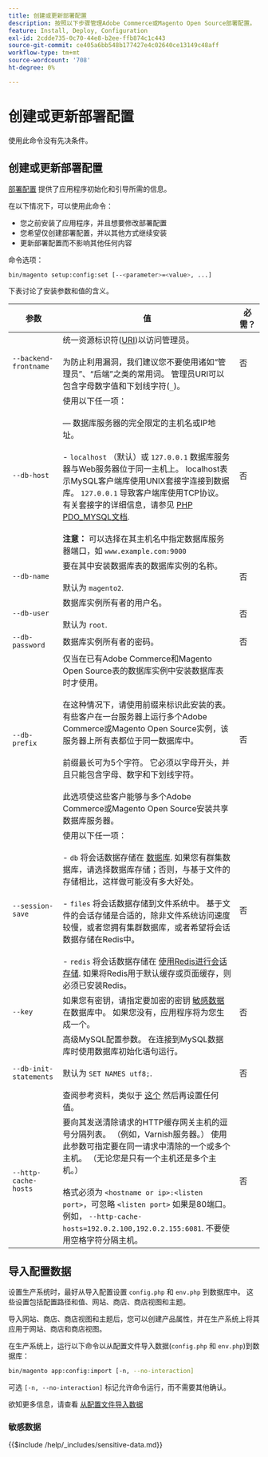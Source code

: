 ```yaml
---
title: 创建或更新部署配置
description: 按照以下步骤管理Adobe Commerce或Magento Open Source部署配置。
feature: Install, Deploy, Configuration
exl-id: 2cdde735-0c70-44e8-b2ee-ffb874c1c443
source-git-commit: ce405a6bb548b177427e4c02640ce13149c48aff
workflow-type: tm+mt
source-wordcount: '708'
ht-degree: 0%

---
```


# 创建或更新部署配置

使用此命令没有先决条件。

## 创建或更新部署配置

[部署配置](../../configuration/reference/deployment-files.md) 提供了应用程序初始化和引导所需的信息。

在以下情况下，可以使用此命令：

* 您之前安装了应用程序，并且想要修改部署配置
* 您希望仅创建部署配置，并以其他方式继续安装
* 更新部署配置而不影响其他任何内容

命令选项：

```bash
bin/magento setup:config:set [--<parameter>=<value>, ...]
```

下表讨论了安装参数和值的含义。

| 参数 | 值 | 必需？ |
|--- |--- |--- |
| `--backend-frontname` | 统一资源标识符([URI](https://www.w3.org/Protocols/rfc2616/rfc2616-sec3.html#sec3.2))以访问管理员。<br><br>为防止利用漏洞，我们建议您不要使用诸如“管理员”、“后端”之类的常用词。 管理员URI可以包含字母数字值和下划线字符(`_`)。 | 否 |
| `--db-host` | 使用以下任一项：<br><br> — 数据库服务器的完全限定的主机名或IP地址。<br><br>- `localhost` （默认）或 `127.0.0.1` 数据库服务器与Web服务器位于同一主机上。 localhost表示MySQL客户端库使用UNIX套接字连接到数据库。 `127.0.0.1` 导致客户端库使用TCP协议。 有关套接字的详细信息，请参见 [PHP PDO_MYSQL文档](https://www.php.net/manual/en/ref.pdo-mysql.php).<br><br>**注意：** 可以选择在其主机名中指定数据库服务器端口，如 `www.example.com:9000` | 否 |
| `--db-name` | 要在其中安装数据库表的数据库实例的名称。<br><br>默认为 `magento2`. | 否 |
| `--db-user` | 数据库实例所有者的用户名。<br><br>默认为 `root`. | 否 |
| `--db-password` | 数据库实例所有者的密码。 | 否 |
| `--db-prefix` | 仅当在已有Adobe Commerce和Magento Open Source表的数据库实例中安装数据库表时才使用。<br><br>在这种情况下，请使用前缀来标识此安装的表。 有些客户在一台服务器上运行多个Adobe Commerce或Magento Open Source实例，该服务器上所有表都位于同一数据库中。<br><br>前缀最长可为5个字符。 它必须以字母开头，并且只能包含字母、数字和下划线字符。<br><br>此选项使这些客户能够与多个Adobe Commerce或Magento Open Source安装共享数据库服务器。 | 否 |
| `--session-save` | 使用以下任一项：<br><br>- `db` 将会话数据存储在 [数据库](https://developer.adobe.com/commerce/php/development/cache/partial/database-caching/). 如果您有群集数据库，请选择数据库存储；否则，与基于文件的存储相比，这样做可能没有多大好处。<br><br>- `files` 将会话数据存储到文件系统中。 基于文件的会话存储是合适的，除非文件系统访问速度较慢，或者您拥有集群数据库，或者希望将会话数据存储在Redis中。<br><br>- `redis` 将会话数据存储在 [使用Redis进行会话存储](../../configuration/cache/config-redis.md). 如果将Redis用于默认缓存或页面缓存，则必须已安装Redis。 | 否 |
| `--key` | 如果您有密钥，请指定要加密的密钥 [敏感数据](#sensitive-data) 在数据库中。 如果您没有，应用程序将为您生成一个。 | 否 |
| `--db-init-statements` | 高级MySQL配置参数。 在连接到MySQL数据库时使用数据库初始化语句运行。<br><br>默认为 `SET NAMES utf8;`.<br><br>查阅参考资料，类似于 [这个](https://dev.mysql.com/doc/refman/5.6/en/server-options.html) 然后再设置任何值。 | 否 |
| `--http-cache-hosts` | 要向其发送清除请求的HTTP缓存网关主机的逗号分隔列表。 （例如，Varnish服务器。） 使用此参数可指定要在同一请求中清除的一个或多个主机。 （无论您是只有一个主机还是多个主机。）<br><br>格式必须为 `<hostname or ip>:<listen port>`，可忽略 `<listen port>` 如果是80端口。 例如， `--http-cache-hosts=192.0.2.100,192.0.2.155:6081`. 不要使用空格字符分隔主机。 | 否 |

## 导入配置数据

设置生产系统时，最好从导入配置设置 `config.php` 和 `env.php` 到数据库中。
这些设置包括配置路径和值、网站、商店、商店视图和主题。

导入网站、商店、商店视图和主题后，您可以创建产品属性，并在生产系统上将其应用于网站、商店和商店视图。

在生产系统上，运行以下命令以从配置文件导入数据(`config.php` 和 `env.php`)到数据库：

```bash
bin/magento app:config:import [-n, --no-interaction]
```

可选 `[-n, --no-interaction]` 标记允许命令运行，而不需要其他确认。

欲知更多信息，请查看 [从配置文件导入数据](../../configuration/cli/import-configuration.md)

### 敏感数据

{{$include /help/_includes/sensitive-data.md}}
